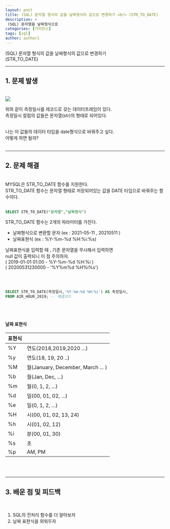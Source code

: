 ```yaml
---
layout: post
title: (SQL) 문자열 형식의 값을 날짜형식의 값으로 변경하기 <br> (STR_TO_DATE)
description: >
 (SQL) 문자열을 날짜형식으로
categories: [가이던스] 
tags: [sql]
author: author1
---
```



(SQL) 문자열 형식의 값을 날짜형식의 값으로 변경하기 <br> (STR_TO_DATE)

---

##  1. 문제 발생 
<br>

<img src="{{ site.baseurl }}/assets/img/sql9/1.png">


위와 같이 측정일시를 레코드로 갖는 데이터프레임이 있다. <br>
측정일시 칼럼의 값들은 문자열(str)의 형태로 되어있다. <br><br>

나는 이 값들의 데이터 타입을 date형식으로 바꿔주고 싶다.<br>
어떻게 하면 될까? <br><br>

---

## 2. 문제 해결
<br>
MYSQL은 STR_TO_DATE 함수를 지원한다. <br>
STR_TO_DATE 함수는 문자열 형태로 저장되어있는 값을 DATE 타입으로 바꿔주는 함수이다.<br><br>

```sql
SELECT STR_TO_DATE("문자열","날짜형식")
```

STR_TO_DATE 함수는 2개의 파라미터를 가진다.  <br>
- 날짜형식으로 변환할 문자 (ex : 2021-05-11 , 20210511 ) <br>
- 날짜표현식 (ex : %Y-%m-%d %H:%i:%s) <br>

날짜표현식을 입력할 때 , 기존 문자열을 무시해서 입력하면 <br>
null 값이 출력되니 이 점 주의하자.<br>
( 2019-01-01 01:00 - %Y-%m-%d %H:%i ) <br>
( 20200531230000 - '%Y%m%d %H%i%s')

<br><br>

```sql
SELECT STR_TO_DATE(측정일시,'%Y-%m-%d %H:%i') AS 측정일시,
FROM AIR_HOUR_2019; -- 해결코드 
```

<br><br>

#### 날짜 표현식

| 표현식 |                                   |
| ------ | --------------------------------- |
| %Y     | 연도(2018,2019,2020 ...)          |
| %y     | 연도(18, 19, 20 ..)               |
| %M     | 월(January, December, March ... ) |
| %b     | 월(Jan, Dec, ...)                 |
| %m     | 월(0, 1, 2, ...)                  |
| %d     | 일(00, 01, 02, ...)               |
| %e     | 일(0, 1, 2, ...)                  |
| %H     | 시(00, 01, 02, 13, 24)            |
| %h     | 시(01, 02, 12)                    |
| %i     | 분(00, 01, 30)                    |
| %s     | 초                                |
| %p     | AM, PM                            |

<br><br>

---

## 3. 배운 점 및 피드백
<br>

1. SQL의 전처리 함수를 더 알아보자 <br>
2. 날짜 표현식을 외워두자<br>